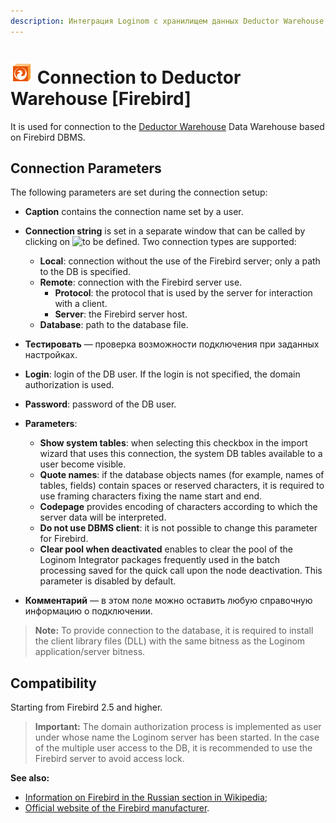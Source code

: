 ```yaml
---
description: Интеграция Loginom с хранилищем данных Deductor Warehouse, основанным на СУБД  Firebird. Параметры подключения. Совместимость.
---
```

# ![wh-firebird](./../../../images/icons/common/data-sources/wh-firebird_default.svg) Connection to Deductor Warehouse [Firebird]

It is used for connection to the [Deductor Warehouse](./../../../data-format/data-warehouse.md) Data Warehouse based on Firebird DBMS.

## Connection Parameters

The following parameters are set during the connection setup:

* **Caption** contains the connection name set by a user.
* **Connection string** is set in a separate window that can be called by clicking on ![to be defined](./../../../images/extjs-theme/form/open-trigger/open-trigger_default.svg). Two connection types are supported:
   * **Local**: connection without the use of the Firebird server; only a path to the DB is specified.
   * **Remote**: connection with the Firebird server use.
      * **Protocol**: the protocol that is used by the server for interaction with a client.
      * **Server**: the Firebird server host.
   * **Database**: path to the database file.
* **Тестировать** — проверка возможности подключения при заданных настройках.
* **Login**: login of the DB user. If the login is not specified, the domain authorization is used.
* **Password**: password of the DB user.
* **Parameters**:

   * **Show system tables**: when selecting this checkbox in the import wizard that uses this connection, the system DB tables available to a user become visible.
   * **Quote names**: if the database objects names (for example, names of tables, fields) contain spaces or reserved characters, it is required to use framing characters fixing the name start and end.
   * **Codepage** provides encoding of characters according to which the server data will be interpreted.
   * **Do not use DBMS client**: it is not possible to change this parameter for Firebird.
   * **Clear pool when deactivated** enables to clear the pool of the Loginom Integrator packages frequently used in the batch processing saved for the quick call upon the node deactivation. This parameter is disabled by default.

* **Комментарий** — в этом поле можно оставить любую справочную информацию о подключении.


> **Note:** To provide connection to the database, it is required to install the client library files (DLL) with the same bitness as the Loginom application/server bitness.


## Compatibility

Starting from Firebird 2.5 and higher.


> **Important:** The domain authorization process is implemented as user under whose name the Loginom server has been started. In the case of the multiple user access to the DB, it is recommended to use the Firebird server to avoid access lock.


**See also:**

* [Information on Firebird in the Russian section in Wikipedia](https://ru.wikipedia.org/wiki/Firebird);
* [Official website of the Firebird manufacturer](https://firebirdsql.org/).
